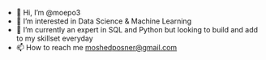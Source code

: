 - 👋 Hi, I’m @moepo3
- 👀 I’m interested in Data Science & Machine Learning
- 🌱 I’m currently an expert in SQL and Python but looking to build and add to my skillset everyday
- 📫 How to reach me moshedposner@gmail.com

<!---
moepo3/moepo3 is a ✨ special ✨ repository because its `README.md` (this file) appears on your GitHub profile.
You can click the Preview link to take a look at your changes.
--->
